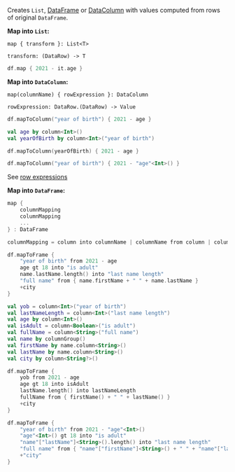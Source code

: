 [//]: # (title: map)

<!---IMPORT org.jetbrains.kotlinx.dataframe.samples.api.Modify-->

Creates `List`, [DataFrame](DataFrame.md) or [DataColumn](DataColumn.md) with values computed from rows of original `DataFrame`.

**Map into `List`:**

```text
map { transform }: List<T>

transform: (DataRow) -> T
```

<!---FUN map-->

```kotlin
df.map { 2021 - it.age }
```

<!---END-->

**Map into `DataColumn`:**

```text
map(columnName) { rowExpression }: DataColumn

rowExpression: DataRow.(DataRow) -> Value
```

<!---FUN mapToColumn-->
<tabs>
<tab title="Properties">

```kotlin
df.mapToColumn("year of birth") { 2021 - age }
```

</tab>
<tab title="Accessors">

```kotlin
val age by column<Int>()
val yearOfBirth by column<Int>("year of birth")

df.mapToColumn(yearOfBirth) { 2021 - age }
```

</tab>
<tab title="Strings">

```kotlin
df.mapToColumn("year of birth") { 2021 - "age"<Int>() }
```

</tab></tabs>
<!---END-->

See [row expressions](DataRow.md#row-expressions)

**Map into `DataFrame`:**

```kotlin
map { 
    columnMapping
    columnMapping
    ...
} : DataFrame

columnMapping = column into columnName | columnName from column | columnName from { rowExpression } | +column  
```

<!---FUN mapMany-->
<tabs>
<tab title="Properties">

```kotlin
df.mapToFrame {
    "year of birth" from 2021 - age
    age gt 18 into "is adult"
    name.lastName.length() into "last name length"
    "full name" from { name.firstName + " " + name.lastName }
    +city
}
```

</tab>
<tab title="Accessors">

```kotlin
val yob = column<Int>("year of birth")
val lastNameLength = column<Int>("last name length")
val age by column<Int>()
val isAdult = column<Boolean>("is adult")
val fullName = column<String>("full name")
val name by columnGroup()
val firstName by name.column<String>()
val lastName by name.column<String>()
val city by column<String?>()

df.mapToFrame {
    yob from 2021 - age
    age gt 18 into isAdult
    lastName.length() into lastNameLength
    fullName from { firstName() + " " + lastName() }
    +city
}
```

</tab>
<tab title="Strings">

```kotlin
df.mapToFrame {
    "year of birth" from 2021 - "age"<Int>()
    "age"<Int>() gt 18 into "is adult"
    "name"["lastName"]<String>().length() into "last name length"
    "full name" from { "name"["firstName"]<String>() + " " + "name"["lastName"]<String>() }
    +"city"
}
```

</tab></tabs>
<!---END-->
